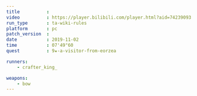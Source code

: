 ```yaml
---
title          :
video          : https://player.bilibili.com/player.html?aid=74239093
run_type       : ta-wiki-rules
platform       : pc
patch_version  : 
date           : 2019-11-02
time           : 07'49"60
quest          : 9★-a-visitor-from-eorzea

runners:
    - crafter_king_

weapons:
    - bow
---
```

